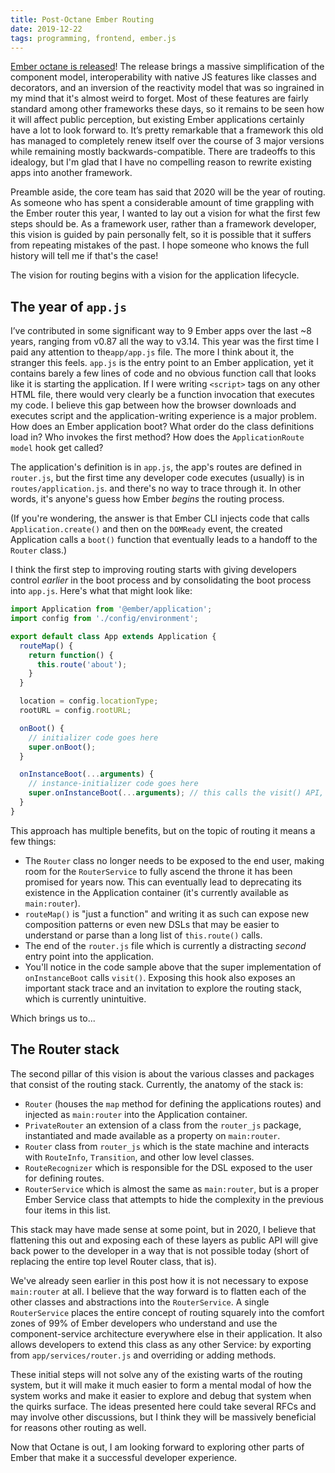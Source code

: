 ```yaml
---
title: Post-Octane Ember Routing
date: 2019-12-22
tags: programming, frontend, ember.js
---
```


[Ember octane is released][1]! The release brings a massive simplification of the component model,
interoperability with native JS features like classes and decorators, and an
inversion of the reactivity model that was so ingrained in my mind that it's almost weird to forget.
Most of these features are fairly standard among other frameworks these days, so it remains to be
seen how it will affect public perception, but existing Ember applications certainly have a lot to
look forward to. It’s pretty remarkable that a framework this old has managed to completely renew
itself over the course of 3 major versions while remaining mostly backwards-compatible. There are
tradeoffs to this idealogy, but I'm glad that I have no compelling reason to rewrite existing apps
into another framework.

Preamble aside, the core team has said that 2020 will be the year of routing. As someone who
has spent a considerable amount of time grappling with the Ember router this year, I wanted to
lay out a vision for what the first few steps should be. As a framework user, rather than a framework
developer, this vision is guided by pain personally felt, so it is possible that it suffers from
repeating mistakes of the past. I hope someone who knows the full history will tell me if that's the case!

The vision for routing begins with a vision for the application lifecycle.

## The year of `app.js`

I’ve contributed in some significant way to 9 Ember apps over the last ~8 years, ranging from v0.87
all the way to v3.14. This year was the first time I paid any attention to the`app/app.js` file.
The more I think about it, the stranger this feels. `app.js` is the entry point to an
Ember application, yet it contains barely a few lines of code and no obvious function call that
looks like it is starting the application. If I were writing `<script>` tags on any other HTML file,
there would very clearly be a function invocation that executes my code. I believe this gap
between how the browser downloads and executes script and the application-writing experience is
a major problem. How does an Ember application boot? What order do the class definitions load in?
Who invokes the first method? How does the `ApplicationRoute` `model` hook get called?

The application's definition is in `app.js`, the app's routes are defined in `router.js`,
but the first time any developer code executes (usually) is in `routes/application.js`. and there's
no way to trace through it. In other words, it's anyone's guess how Ember _begins_ the routing
process.

(If you're wondering, the answer is that Ember CLI injects code that calls `Application.create()`
and then on the `DOMReady` event, the created Application calls a `boot()` function that eventually
leads to a handoff to the `Router` class.)

I think the first step to improving routing starts with giving developers control _earlier_ in the
boot process and by consolidating the boot process into `app.js`. Here's what that might look like:

```js
import Application from '@ember/application';
import config from './config/environment';

export default class App extends Application {
  routeMap() {
    return function() {
      this.route('about');
    }
  }

  location = config.locationType;
  rootURL = config.rootURL;

  onBoot() {
    // initializer code goes here
    super.onBoot();
  }

  onInstanceBoot(...arguments) {
    // instance-initializer code goes here
    super.onInstanceBoot(...arguments); // this calls the visit() API, which eventually calls Router.transitionTo()
  }
}
```

This approach has multiple benefits, but on the topic of routing it means a few things:

-   The `Router` class no longer needs to be exposed to the end user, making room for the
    `RouterService` to fully ascend the throne it has been promised for years now. This can eventually
    lead to deprecating its existence in the Application container (it's currently available as
    `main:router`).
-   `routeMap()` is "just a function" and writing it as such can expose new composition patterns or
    even new DSLs that may be easier to understand or parse than a long list of `this.route()` calls.
-   The end of the `router.js` file which is currently a distracting _second_ entry point into the
    application.
-   You'll notice in the code sample above that the super implementation of `onInstanceBoot` calls
    `visit()`. Exposing this hook also exposes an important stack trace and an invitation to explore
    the routing stack, which is currently unintuitive.

Which brings us to...

## The Router stack

The second pillar of this vision is about the various classes and packages that consist of the
routing stack. Currently, the anatomy of the stack is:

-   `Router` (houses the `map` method for defining the applications routes) and injected as `main:router`
    into the Application container.
-   `PrivateRouter` an extension of a class from the `router_js` package, instantiated and made available
    as a property on `main:router`.
-   `Router` class from `router_js` which is the state machine and interacts with `RouteInfo`, `Transition`,
    and other low level classes.
-   `RouteRecognizer` which is responsible for the DSL exposed to the user for defining routes.
-   `RouterService` which is almost the same as `main:router`, but is a proper Ember Service class
    that attempts to hide the complexity in the previous four items in this list.

This stack may have made sense at some point, but in 2020, I believe that flattening this out and
exposing each of these layers as public API will give back power to the developer in a way that
is not possible today (short of replacing the entire top level Router class, that is).

We've already seen earlier in this post how it is not necessary to expose `main:router` at all.
I believe that the way forward is to flatten each of the other classes and abstractions into
the `RouterService`. A single `RouterService` places the entire concept of routing squarely into the comfort
zones of 99% of Ember developers who understand and use the component-service architecture everywhere
else in their application. It also allows developers to extend this class as any other Service: by exporting
from `app/services/router.js` and overriding or adding methods.

These initial steps will not solve any of the existing warts of the routing system, but it will make
it much easier to form a mental modal of how the system works and make it easier to explore and debug
that system when the quirks surface. The ideas presented here could take several RFCs and may involve
other discussions, but I think they will be massively beneficial for reasons other routing as well.

Now that Octane is out, I am looking forward to exploring other parts of Ember that make it a successful developer experience.

[1]: https://blog.emberjs.com/2019/12/20/octane-is-here.html
